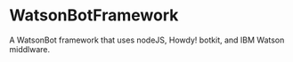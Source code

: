 # WatsonBotFramework
A WatsonBot framework that uses nodeJS, Howdy! botkit, and IBM Watson middlware.
